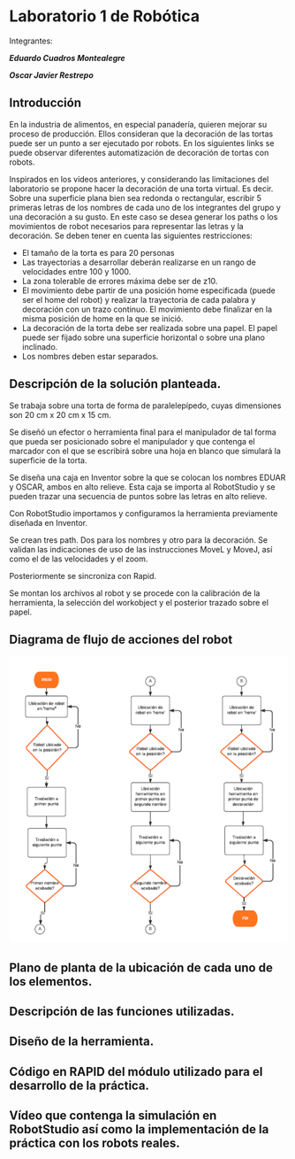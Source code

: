# Laboratorio 1 de Robótica
Integrantes:

***Eduardo Cuadros Montealegre***

***Oscar Javier Restrepo***

## Introducción
En la industria de alimentos, en especial panadería, quieren mejorar su proceso de producción. Ellos consideran que
la decoración de las tortas puede ser un punto a ser ejecutado por robots. En los siguientes links se puede observar
diferentes automatización de decoración de tortas con robots.

Inspirados en los vídeos anteriores, y considerando las limitaciones del laboratorio se propone hacer la decoración
de una torta virtual. Es decir. Sobre una superficie plana bien sea redonda o rectangular, escribir 5 primeras letras
de los nombres de cada uno de los integrantes del grupo y una decoración a su gusto. En este caso se desea generar
los paths o los movimientos de robot necesarios para representar las letras y la decoración. Se deben tener en cuenta
las siguientes restricciones:

- El tamaño de la torta es para 20 personas
- Las trayectorias a desarrollar deberán realizarse en un rango de velocidades entre 100 y 1000.
- La zona tolerable de errores máxima debe ser de z10.
- El movimiento debe partir de una posición home especificada (puede ser el home del robot) y realizar la
trayectoria de cada palabra y decoración con un trazo continuo. El movimiento debe finalizar en la misma
posición de home en la que se inició.
- La decoración de la torta debe ser realizada sobre una papel. El papel puede ser fijado sobre una superficie
horizontal o sobre una plano inclinado.
- Los nombres deben estar separados.

## Descripción de la solución planteada.
Se trabaja sobre una torta de forma de paralelepípedo, cuyas dimensiones son 20 cm x 20 cm x 15 cm. 

Se diseñó un efector o herramienta final para el manipulador de tal forma que pueda ser posicionado sobre el manipulador y que contenga el marcador con el que se escribirá sobre una hoja en blanco que simulará la superficie de la torta.

Se diseña una caja en Inventor sobre la que se colocan los nombres EDUAR y OSCAR, ambos en alto relieve. Esta caja se importa al RobotStudio y se pueden trazar una secuencia de puntos sobre las letras en alto relieve.

Con RobotStudio importamos y configuramos la herramienta previamente diseñada en Inventor. 

Se crean tres path. Dos para los nombres y otro para la decoración. Se validan las indicaciones de uso de las instrucciones MoveL y MoveJ, así como el de las velocidades y el zoom. 

Posteriormente se sincroniza con Rapid. 

Se montan los archivos al robot y se procede con la calibración de la herramienta, la selección del workobject y el posterior trazado sobre el papel.

## Diagrama de flujo de acciones del robot

![Diagrama de flujo](https://github.com/EdoCuadros/Lab1/blob/main/Flujo.png)

## Plano de planta de la ubicación de cada uno de los elementos.
## Descripción de las funciones utilizadas.
## Diseño de la herramienta.
## Código en RAPID del módulo utilizado para el desarrollo de la práctica.
## Vídeo que contenga la simulación en RobotStudio así como la implementación de la práctica con los robots reales.
